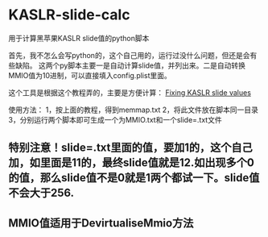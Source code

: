 # KASLR-slide-calc
用于计算黑苹果KASLR slide值的python脚本

首先，我不怎么会写python的，这个自己用的，运行过没什么问题，但还是会有些缺陷。
这两个py脚本主要一是自动计算slide值，并列出来。二是自动转换MMIO值为10进制，可以直接填入config.plist里面。

这个工具是根据这个教程弄的，主要是方便计算：
[Fixing KASLR slide values](https://dortania.github.io/OpenCore-Install-Guide/extras/kaslr-fix.html#fixing-kaslr-slide-values)

使用方法：
1，按上面的教程，得到memmap.txt
2，将此文件放在脚本同一目录
3，分别运行两个脚本即可生成一个为MMIO.txt和一个slide=.txt文件

## 特别注意！slide=.txt里面的值，要加1的，这个自己加，如里面是11的，最终slide值就是12.如出现多个0的值，那么slide值不是0就是1两个都试一下。slide值不会大于256.

## MMIO值适用于DevirtualiseMmio方法
